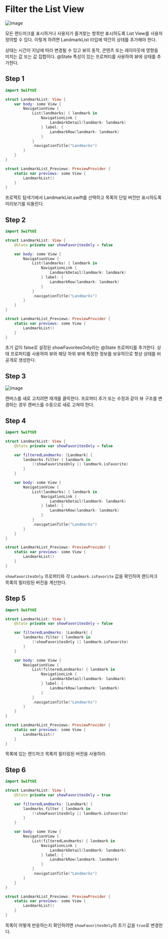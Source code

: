 # ****Filter the List View****
![image](https://github.com/jsa0224/somdokki-study/assets/94514250/53e6a1ed-38e0-4687-b092-7676daee7a8d)

모든 랜드마크를 표시하거나 사용자가 즐겨찾는 항목만 표시하도록 List View를 사용자 정의할 수 있다. 이렇게 하려면 LandmarkList 타입에 약간의 상태를 추가해야 한다. 

상태는 시간이 지남에 따라 변경될 수 있고 뷰의 동작, 콘텐츠 또는 레이아웃에 영향을 미치는 값 또는 값 집합이다. @State 특성이 있는 프로퍼티를 사용하여 뷰에 상태를 추가한다. 

## Step 1

```swift
import SwiftUI

struct LandmarkList: View {
    var body: some View {
        NavigationView {
            List(landmarks) { landmark in
                NavigationLink {
                    LandmarkDetail(landmark: landmark)
                } label: {
                    LandmarkRow(landmark: landmark)
                }
            }
            .navigationTitle("Landmarks")
        }
    }
}

struct LandmarkList_Previews: PreviewProvider {
    static var previews: some View {
        LandmarkList()
    }
}
```

프로젝트 탐색기에서 LandmarkList.swift를 선택하고 목록의 단일 버전만 표시하도록 미리보기를 되돌린다. 

## Step 2

```swift
import SwiftUI

struct LandmarkList: View {
    @State private var showFavoritesOnly = false

    var body: some View {
        NavigationView {
            List(landmarks) { landmark in
                NavigationLink {
                    LandmarkDetail(landmark: landmark)
                } label: {
                    LandmarkRow(landmark: landmark)
                }
            }
            .navigationTitle("Landmarks")
        }
    }
}

struct LandmarkList_Previews: PreviewProvider {
    static var previews: some View {
        LandmarkList()
    }
}
```

초기 값이 false로 설정된 showFavoritesOnly라는 @State 프로퍼티를 추가한다. 상태 프로퍼티를 사용하여 뷰와 해당 하위 뷰에 특정한 정보를 보유하므로 항상 상태를 비공개로 생성한다. 

## Step 3
![image](https://github.com/jsa0224/somdokki-study/assets/94514250/4aca73ae-f935-45b7-9e3e-d08cabf6566d)

캔버스를 새로 고치려면 재개를 클릭한다. 프로퍼티 추가 또는 수정과 같이 뷰 구조를 변경하는 경우 캔버스를 수동으로 새로 고쳐야 한다. 

## Step 4

```swift
import SwiftUI

struct LandmarkList: View {
    @State private var showFavoritesOnly = false

    var filteredLandmarks: [Landmark] {
        landmarks.filter { landmark in
            (!showFavoritesOnly || landmark.isFavorite)
        }
    }

    var body: some View {
        NavigationView {
            List(landmarks) { landmark in
                NavigationLink {
                    LandmarkDetail(landmark: landmark)
                } label: {
                    LandmarkRow(landmark: landmark)
                }
            }
            .navigationTitle("Landmarks")
        }
    }
}

struct LandmarkList_Previews: PreviewProvider {
    static var previews: some View {
        LandmarkList()
    }
}
```

`showFavoritesOnly` 프로퍼티와 각 `Landmark.isFavorite` 값을 확인하여 랜드마크 목록의 필터링된 버전을 계산한다. 

## Step 5

```swift
import SwiftUI

struct LandmarkList: View {
    @State private var showFavoritesOnly = false

    var filteredLandmarks: [Landmark] {
        landmarks.filter { landmark in
            (!showFavoritesOnly || landmark.isFavorite)
        }
    }

    var body: some View {
        NavigationView {
            List(filteredLandmarks) { landmark in
                NavigationLink {
                    LandmarkDetail(landmark: landmark)
                } label: {
                    LandmarkRow(landmark: landmark)
                }
            }
            .navigationTitle("Landmarks")
        }
    }
}

struct LandmarkList_Previews: PreviewProvider {
    static var previews: some View {
        LandmarkList()
    }
}
```

목록에 있는 랜드마크 목록의 필터링된 버전을 사용하라. 

## Step 6

```swift
import SwiftUI

struct LandmarkList: View {
    @State private var showFavoritesOnly = true

    var filteredLandmarks: [Landmark] {
        landmarks.filter { landmark in
            (!showFavoritesOnly || landmark.isFavorite)
        }
    }

    var body: some View {
        NavigationView {
            List(filteredLandmarks) { landmark in
                NavigationLink {
                    LandmarkDetail(landmark: landmark)
                } label: {
                    LandmarkRow(landmark: landmark)
                }
            }
            .navigationTitle("Landmarks")
        }
    }
}

struct LandmarkList_Previews: PreviewProvider {
    static var previews: some View {
        LandmarkList()
    }
}
```

목록이 어떻게 반응하는지 확인하려면 `showFavoritesOnly`의 초기 값을 `true`로 변경한다.
